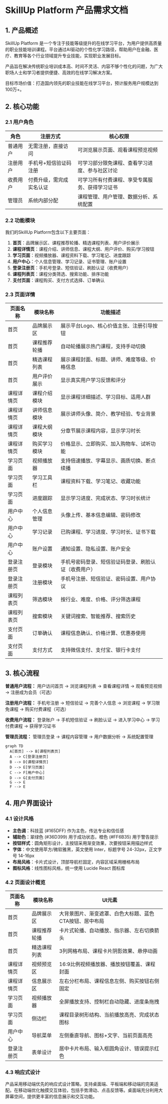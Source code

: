 # SkillUp Platform 产品需求文档

## 1. 产品概述

SkillUp Platform 是一个专注于技能等级提升的在线学习平台，为用户提供高质量的职业技能培训课程。平台通过AI驱动的个性化学习路径，帮助用户在金融、医疗、教育等各个行业领域提升专业技能，实现职业发展目标。

产品旨在解决传统职业培训成本高、时间不灵活、内容不够个性化的问题，为广大职场人士和学习者提供便捷、高效的在线学习解决方案。

目标市场价值：打造国内领先的职业技能在线学习平台，预计服务用户规模达到100万+。

## 2. 核心功能

### 2.1 用户角色

| 角色 | 注册方式 | 核心权限 |
|------|---------------------|------------------|
| 普通用户 | 无需注册，直接访问 | 可浏览展示页面、观看课程预览视频 |
| 注册用户 | 手机号+短信验证码注册 | 可学习部分限免课程、查看学习进度、参与社区讨论 |
| 收费用户 | 付费升级，需完成实名认证 | 可学习所有付费课程、享受专属服务、获得学习证书 |
| 管理员 | 系统内部分配 | 课程管理、用户管理、数据分析、系统配置 |

### 2.2 功能模块

我们的SkillUp Platform包含以下主要页面：
1. **首页**：品牌展示区、课程推荐轮播、精选课程列表、用户评价展示
2. **课程详情页**：课程介绍、讲师信息、课程大纲、用户评价、购买/学习按钮
3. **学习页面**：视频播放器、课程资料下载、学习笔记、进度跟踪
4. **用户中心**：个人信息管理、学习记录、证书管理、账户设置
5. **登录注册页**：手机号登录、短信验证、刷脸认证（收费用户）
6. **课程列表页**：课程分类筛选、搜索功能、排序功能
7. **支付页面**：课程购买、支付方式选择、订单确认

### 2.3 页面详情

| 页面名称 | 模块名称 | 功能描述 |
|-----------|-------------|---------------------|
| 首页 | 品牌展示区 | 展示平台Logo、核心价值主张、注册引导按钮 |
| 首页 | 课程推荐轮播 | 自动轮播展示热门课程，支持手动切换 |
| 首页 | 精选课程列表 | 展示课程封面、标题、讲师、难度等级、价格信息 |
| 首页 | 用户评价展示 | 显示真实用户学习反馈和评分 |
| 课程详情页 | 课程介绍模块 | 显示课程详细描述、学习目标、适用人群 |
| 课程详情页 | 讲师信息模块 | 展示讲师头像、简介、教学经验、专业背景 |
| 课程详情页 | 课程大纲模块 | 分章节展示课程内容，显示学习时长 |
| 课程详情页 | 购买学习模块 | 价格显示、立即购买、加入购物车、试听功能 |
| 学习页面 | 视频播放器 | 支持倍速播放、字幕显示、画质切换、断点续播 |
| 学习页面 | 学习工具栏 | 课程资料下载、学习笔记、收藏功能 |
| 学习页面 | 进度跟踪 | 显示学习进度、完成状态、学习时长统计 |
| 用户中心 | 个人信息管理 | 头像上传、基本信息编辑、密码修改 |
| 用户中心 | 学习记录 | 已购课程、学习进度、学习时长、证书下载 |
| 用户中心 | 账户设置 | 通知设置、隐私设置、账户安全 |
| 登录注册页 | 登录模块 | 手机号密码登录、短信验证码登录、刷脸认证（收费用户） |
| 登录注册页 | 注册模块 | 手机号注册、短信验证、密码设置、用户协议 |
| 课程列表页 | 筛选模块 | 按行业、难度、价格、评分筛选课程 |
| 课程列表页 | 搜索模块 | 关键词搜索、智能推荐、搜索历史 |
| 支付页面 | 订单确认 | 课程信息确认、价格计算、优惠券使用 |
| 支付页面 | 支付方式 | 支持微信支付、支付宝、银行卡支付 |

## 3. 核心流程

**普通用户流程：**
用户访问首页 → 浏览课程列表 → 查看课程详情 → 观看预览视频 → 注册成为会员（可选）

**注册用户流程：**
手机号注册 → 短信验证 → 完善个人信息 → 浏览课程 → 学习限免课程 → 购买付费课程（可选）

**收费用户流程：**
登录账户 → 手机短信验证 → 刷脸认证 → 进入学习中心 → 学习付费课程 → 获得学习证书

**管理员流程：**
管理员登录 → 课程内容管理 → 用户数据分析 → 系统配置管理

```mermaid
graph TD
  A[首页] --> B[课程列表页]
  A --> C[登录注册页]
  B --> D[课程详情页]
  D --> E[学习页面]
  C --> F[用户中心]
  D --> G[支付页面]
  G --> E
  F --> E
```

## 4. 用户界面设计

### 4.1 设计风格

- **主色调**：科技蓝 (#165DFF) 作为主色，传达专业和信任感
- **辅助色**：翠绿色 (#36D399) 用于成功状态，橙色 (#FF6B35) 用于警告提示
- **按钮样式**：圆角矩形设计，主按钮采用渐变效果，次要按钮采用描边样式
- **字体**：中文使用苹方/微软雅黑，英文使用 Inter，标题字号 24-32px，正文字号 14-16px
- **布局风格**：卡片式设计，顶部导航栏固定，内容区域采用栅格布局
- **图标风格**：线性图标风格，统一使用 Lucide React 图标库

### 4.2 页面设计概览

| 页面名称 | 模块名称 | UI元素 |
|-----------|-------------|-------------|
| 首页 | 品牌展示区 | 大背景图片、渐变遮罩、白色大标题、蓝色CTA按钮、居中布局 |
| 首页 | 课程推荐轮播 | 卡片式轮播、自动播放、指示器、左右切换箭头 |
| 首页 | 精选课程列表 | 3列网格布局、课程卡片阴影效果、悬停动画 |
| 课程详情页 | 视频预览区 | 16:9比例视频播放器、播放按钮覆盖、课程封面 |
| 课程详情页 | 信息展示区 | 左右分栏布局、课程信息左侧、购买按钮右侧固定 |
| 学习页面 | 视频播放器 | 全屏播放支持、控制栏自动隐藏、进度条拖拽 |
| 学习页面 | 侧边栏 | 课程目录树形结构、当前播放高亮、完成状态图标 |
| 用户中心 | 导航菜单 | 左侧垂直导航、图标+文字、当前页面高亮 |
| 登录注册页 | 表单设计 | 居中卡片布局、输入框圆角设计、错误提示红色 |

### 4.3 响应式设计

产品采用移动端优先的响应式设计策略，支持桌面端、平板端和移动端的完美适配。在移动端优化触摸交互体验，包括手势滑动、点击反馈等。桌面端充分利用大屏幕空间，提供更丰富的信息展示和交互功能。